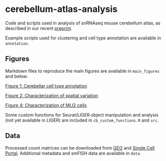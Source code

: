 # cerebellum-atlas-analysis
Code and scripts used in analysis of snRNAseq mouse cerebellum atlas, as described in our recent
[preprint](https://www.biorxiv.org/content/10.1101/2020.03.04.976407v1.abstract). 

Example scripts used for clustering and cell type annotation are available in `annotation`. 

## Figures

Markdown files to reproduce the main figures are available in `main_figures` and below:

[Figure 1: Cerebellar cell type annotation](https://raw.githack.com/MacoskoLab/cerebellum-atlas-analysis/master/main_figures/cb_figure1.html)

[Figure 2: Characterization of spatial variation](https://raw.githack.com/MacoskoLab/cerebellum-atlas-analysis/master/main_figures/cb_figure2.html)

[Figure 4: Characterization of MLI2  cells](https://raw.githack.com/MacoskoLab/cerebellum-atlas-analysis/master/main_figures/cb_figure4.html)

Some custom functions for Seurat/LIGER object manipulation and analysis (not yet available in LIGER) are included in `cb_custom_functions.R` and `src`.  

## Data

Processed count matrices can be downloaded from [GEO](https://www.ncbi.nlm.nih.gov/geo/query/acc.cgi?acc=GSE165371) and [Single Cell Portal](https://singlecell.broadinstitute.org/single_cell/study/SCP795). Additional metadata and smFISH
data are available in `data`.


